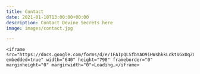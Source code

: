 ```yaml
---
title: Contact
date: 2021-01-18T13:00:00+00:00
description: Contact Devine Secrets here
image: images/contact.jpg

---
```

    <iframe src="https://docs.google.com/forms/d/e/1FAIpQLSfbYAO9iHWshkkLcktVGxOqZCb3lxlP5kOEDJljrq7GyWwNHQ/viewform?embedded=true" width="640" height="798" frameborder="0" marginheight="0" marginwidth="0">Loading…</iframe>